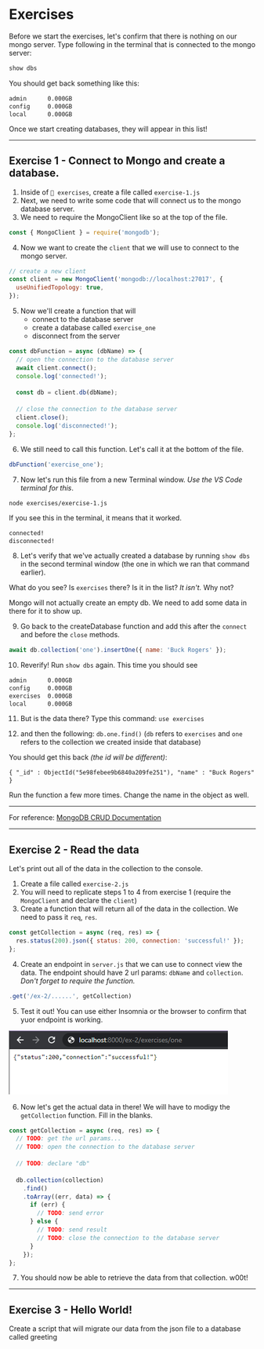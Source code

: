 # Exercises

Before we start the exercises, let's confirm that there is nothing on our mongo server. Type following in the terminal that is connected to the mongo server:

```bash
show dbs
```

You should get back something like this:

```
admin      0.000GB
config     0.000GB
local      0.000GB
```

Once we start creating databases, they will appear in this list!

---

## Exercise 1 - Connect to Mongo and create a database.

1. Inside of `📁 exercises`, create a file called `exercise-1.js`
2. Next, we need to write some code that will connect us to the mongo database server.
3. We need to require the MongoClient like so at the top of the file.

```js
const { MongoClient } = require('mongodb');
```

4. Now we want to create the `client` that we will use to connect to the mongo server.

```js
// create a new client
const client = new MongoClient('mongodb://localhost:27017', {
  useUnifiedTopology: true,
});
```

5. Now we'll create a function that will
   - connect to the database server
   - create a database called `exercise_one`
   - disconnect from the server

```js
const dbFunction = async (dbName) => {
  // open the connection to the database server
  await client.connect();
  console.log('connected!');

  const db = client.db(dbName);

  // close the connection to the database server
  client.close();
  console.log('disconnected!');
};
```

6. We still need to call this function. Let's call it at the bottom of the file.

```js
dbFunction('exercise_one');
```

7. Now let's run this file from a new Terminal window. _Use the VS Code terminal for this_.

```bash
node exercises/exercise-1.js
```

If you see this in the terminal, it means that it worked.

```
connected!
disconnected!
```

8. Let's verify that we've actually created a database by running `show dbs` in the second terminal window (the one in which we ran that command earlier).

What do you see? Is `exercises` there? Is it in the list? _It isn't._ Why not?

Mongo will not actually create an empty db. We need to add some data in there for it to show up.

9. Go back to the createDatabase function and add this after the `connect` and before the `close` methods.

```js
await db.collection('one').insertOne({ name: 'Buck Rogers' });
```

10. Reverify! Run `show dbs` again. This time you should see

```
admin      0.000GB
config     0.000GB
exercises  0.000GB
local      0.000GB
```

11. But is the data there? Type this command: `use exercises`

12. and then the following: `db.one.find()` (`db` refers to `exercises` and `one` refers to the collection we created inside that database)

You should get this back _(the id will be different)_:

```
{ "_id" : ObjectId("5e98febee9b6840a209fe251"), "name" : "Buck Rogers" }
```

Run the function a few more times. Change the name in the object as well.

---

For reference: [MongoDB CRUD Documentation](http://mongodb.github.io/node-mongodb-native/3.5/reference/ecmascriptnext/crud/)

---

## Exercise 2 - Read the data

Let's print out all of the data in the collection to the console.

1. Create a file called `exercise-2.js`
2. You will need to replicate steps 1 to 4 from exercise 1 (require the `MongoClient` and declare the `client`)
3. Create a function that will return all of the data in the collection. We need to pass it `req`, `res`.

```js
const getCollection = async (req, res) => {
  res.status(200).json({ status: 200, connection: 'successful!' });
};
```

4. Create an endpoint in `server.js` that we can use to connect view the data. The endpoint should have 2 url params: `dbName` and `collection`. _Don't forget to require the function._

```js
.get('/ex-2/......', getCollection)
```

5. Test it out! You can use either Insomnia or the browser to confirm that yuor endpoint is working.

<img src='../__lecture/assets/ex-2-5.png' />

6. Now let's get the actual data in there! We will have to modigy the `getCollection` function. Fill in the blanks.

```js
const getCollection = async (req, res) => {
  // TODO: get the url params...
  // TODO: open the connection to the database server

  // TODO: declare "db"

  db.collection(collection)
    .find()
    .toArray((err, data) => {
      if (err) {
        // TODO: send error
      } else {
        // TODO: send result
        // TODO: close the connection to the database server
      }
    });
};
```

7. You should now be able to retrieve the data from that collection. w00t!

---

## Exercise 3 - Hello World!

Create a script that will migrate our data from the json file to a database called greeting

